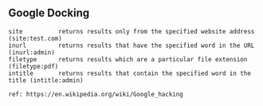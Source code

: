 ## Google Docking


```
site          returns results only from the specified website address (site:test.com)
inurl         returns results that have the specified word in the URL (inurl:admin)
filetype      returns results which are a particular file extension (filetype:pdf)
intitle       returns results that contain the specified word in the title (intitle:admin)
```

`
ref: https://en.wikipedia.org/wiki/Google_hacking
`
